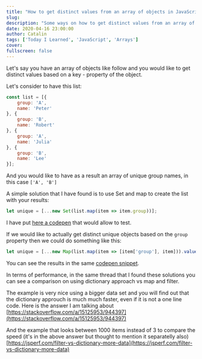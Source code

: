 ```yaml
---
title: "How to get distinct values from an array of objects in JavaScript?"
slug:
description: "Some ways on how to get distinct values from an array of objects in JavaScript?"
date: 2020-04-16 23:00:00
author: Catalin
tags: ['Today I Learned', 'JavaScript', 'Arrays']
cover:
fullscreen: false
---
```


Let's say you have an array of objects like follow and you would like to get distinct values based on a key - property of the object.

Let's consider to have this list:

```javascript
const list = [{
	group: 'A',
	name: 'Peter'
}, {
	group: 'B',
	name: 'Robert'
}, {
	group: 'A',
	name: 'Julia'
}, {
	group: 'B',
	name: 'Lee'
}];
```

And you would like to have as a result an array of unique group names, in this case ``['A', 'B']``

A simple solution that I have found is to use Set and map to create the list with your results:

```javascript
let unique = [...new Set(list.map(item => item.group))];
```

I have put [here a codepen](https://codepen.io/czmole/pen/bGVpByG?editors=0012) that would allow to test.

If we would like to actually get distinct unique objects based on the ``group`` property then we could do something like this:

```javascript
let unique = [...new Map(list.map(item => [item['group'], item])).values()];
```

You can see the results in the same [codepen snippet](https://codepen.io/czmole/pen/bGVpByG?editors=0012). 

In terms of performance, in the same thread that I found these solutions you can see a comparison on using dictionary approach vs map and filter.

The example is very nice using a bigger data set and you will find out that the dictionary approuch is much much faster, even if it is not a one line code. Here is the answer I am talking about [https://stackoverflow.com/a/15125953/944397](https://stackoverflow.com/a/15125953/944397)

And the example that looks between 1000 items instead of 3 to compare the speed (it's in the above answer but thought to mention it separatelly also) [https://jsperf.com/filter-vs-dictionary-more-data](https://jsperf.com/filter-vs-dictionary-more-data)